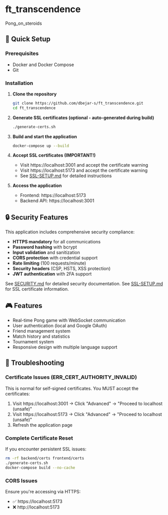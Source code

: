 # ft_transcendence
Pong_on_steroids

## 🚀 Quick Setup

### Prerequisites
- Docker and Docker Compose
- Git

### Installation

1. **Clone the repository**
   ```bash
   git clone https://github.com/dbejar-s/ft_transcendence.git
   cd ft_transcendence
   ```

2. **Generate SSL certificates (optional - auto-generated during build)**
   ```bash
   ./generate-certs.sh
   ```

3. **Build and start the application**
   ```bash
   docker-compose up --build
   ```

4. **Accept SSL certificates (IMPORTANT!)**
   - Visit https://localhost:3001 and accept the certificate warning
   - Visit https://localhost:5173 and accept the certificate warning
   - See [SSL-SETUP.md](SSL-SETUP.md) for detailed instructions

5. **Access the application**
   - Frontend: https://localhost:5173
   - Backend API: https://localhost:3001

## 🔒 Security Features

This application includes comprehensive security compliance:
- **HTTPS mandatory** for all communications
- **Password hashing** with bcrypt
- **Input validation** and sanitization
- **CORS protection** with credential support
- **Rate limiting** (100 requests/minute)
- **Security headers** (CSP, HSTS, XSS protection)
- **JWT authentication** with 2FA support

See [SECURITY.md](SECURITY.md) for detailed security documentation.
See [SSL-SETUP.md](SSL-SETUP.md) for SSL certificate information.

## 🎮 Features

- Real-time Pong game with WebSocket communication
- User authentication (local and Google OAuth)
- Friend management system
- Match history and statistics
- Tournament system
- Responsive design with multiple language support

## 🐛 Troubleshooting

### Certificate Issues (ERR_CERT_AUTHORITY_INVALID)
This is normal for self-signed certificates. You MUST accept the certificates:
1. Visit https://localhost:3001 → Click "Advanced" → "Proceed to localhost (unsafe)"
2. Visit https://localhost:5173 → Click "Advanced" → "Proceed to localhost (unsafe)"
3. Refresh the application page

### Complete Certificate Reset
If you encounter persistent SSL issues:
```bash
rm -rf backend/certs frontend/certs
./generate-certs.sh
docker-compose build --no-cache
```

### CORS Issues
Ensure you're accessing via HTTPS:
- ✅ https://localhost:5173
- ❌ http://localhost:5173
